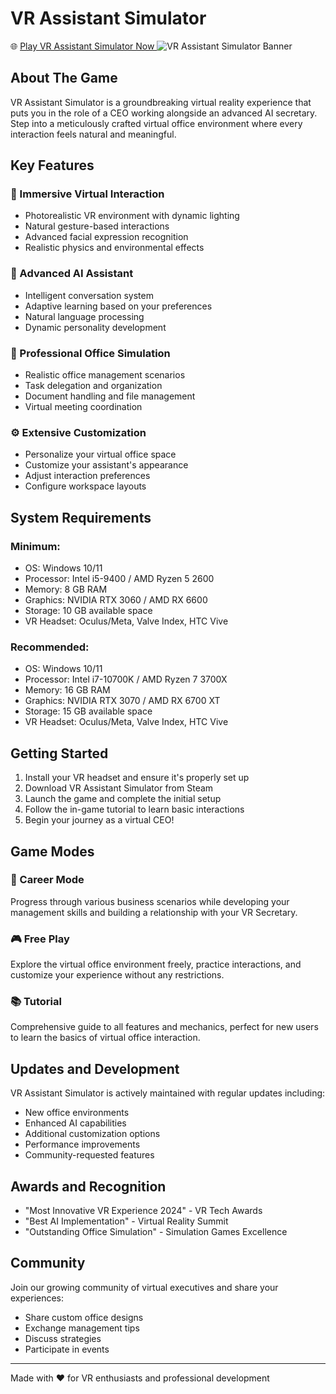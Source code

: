 # VR Assistant Simulator
🌐 [Play VR Assistant Simulator Now ](https://vrassistantsimulator.online/)
![VR Assistant Simulator Banner](https://i.ytimg.com/vi/hAtyF_F8lDg/sddefault.jpg)


## About The Game

VR Assistant Simulator is a groundbreaking virtual reality experience that puts you in the role of a CEO working alongside an advanced AI secretary. Step into a meticulously crafted virtual office environment where every interaction feels natural and meaningful.

## Key Features

### 🌟 Immersive Virtual Interaction
- Photorealistic VR environment with dynamic lighting
- Natural gesture-based interactions
- Advanced facial expression recognition
- Realistic physics and environmental effects

### 🤖 Advanced AI Assistant
- Intelligent conversation system
- Adaptive learning based on your preferences
- Natural language processing
- Dynamic personality development

### 🎯 Professional Office Simulation
- Realistic office management scenarios
- Task delegation and organization
- Document handling and file management
- Virtual meeting coordination

### ⚙️ Extensive Customization
- Personalize your virtual office space
- Customize your assistant's appearance
- Adjust interaction preferences
- Configure workspace layouts

## System Requirements

### Minimum:
- OS: Windows 10/11
- Processor: Intel i5-9400 / AMD Ryzen 5 2600
- Memory: 8 GB RAM
- Graphics: NVIDIA RTX 3060 / AMD RX 6600
- Storage: 10 GB available space
- VR Headset: Oculus/Meta, Valve Index, HTC Vive

### Recommended:
- OS: Windows 10/11
- Processor: Intel i7-10700K / AMD Ryzen 7 3700X
- Memory: 16 GB RAM
- Graphics: NVIDIA RTX 3070 / AMD RX 6700 XT
- Storage: 15 GB available space
- VR Headset: Oculus/Meta, Valve Index, HTC Vive

## Getting Started

1. Install your VR headset and ensure it's properly set up
2. Download VR Assistant Simulator from Steam
3. Launch the game and complete the initial setup
4. Follow the in-game tutorial to learn basic interactions
5. Begin your journey as a virtual CEO!

## Game Modes

### 🎯 Career Mode
Progress through various business scenarios while developing your management skills and building a relationship with your VR Secretary.

### 🎮 Free Play
Explore the virtual office environment freely, practice interactions, and customize your experience without any restrictions.

### 📚 Tutorial
Comprehensive guide to all features and mechanics, perfect for new users to learn the basics of virtual office interaction.

## Updates and Development

VR Assistant Simulator is actively maintained with regular updates including:
- New office environments
- Enhanced AI capabilities
- Additional customization options
- Performance improvements
- Community-requested features

## Awards and Recognition

- "Most Innovative VR Experience 2024" - VR Tech Awards
- "Best AI Implementation" - Virtual Reality Summit
- "Outstanding Office Simulation" - Simulation Games Excellence

## Community

Join our growing community of virtual executives and share your experiences:
- Share custom office designs
- Exchange management tips
- Discuss strategies
- Participate in events

---

Made with ❤️ for VR enthusiasts and professional development
